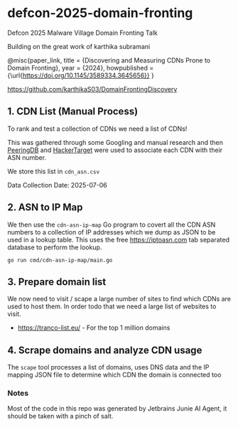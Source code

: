 # defcon-2025-domain-fronting
Defcon 2025 Malware Village Domain Fronting Talk

Building on the great work of karthika subramani

@misc{paper_link, title = {Discovering and Measuring CDNs Prone to Domain Fronting}, year = {2024}, howpublished = {\url{https://doi.org/10.1145/3589334.3645656}} }

https://github.com/karthikaS03/DomainFrontingDiscovery

## 1. CDN List (Manual Process)

To rank and test a collection of CDNs we need a list of CDNs! 

This was gathered through some Googling and manual research
and then [PeeringDB](https://www.peeringdb.com/net/906) and [HackerTarget](https://hackertarget.com/as-ip-lookup/) were used
to associate each CDN with their ASN number. 

We store this list in `cdn_asn.csv`

Data Collection Date: 2025-07-06

## 2. ASN to IP Map

We then use the `cdn-asn-ip-map` Go program to covert all the CDN ASN numbers to a collection of IP addresses
which we dump as JSON to be used in a lookup table. 
This uses the free https://iptoasn.com tab separated database to perform the lookup.

```shell
go run cmd/cdn-asn-ip-map/main.go
```

## 3. Prepare domain list

We now need to visit / scape a large number of sites to find which CDNs are used to host them. In order todo that we need a large list
of websites to visit.
- https://tranco-list.eu/ - For the top 1 million domains

## 4. Scrape domains and analyze CDN usage

The `scape` tool processes a list of domains, uses DNS data and the IP mapping JSON file to determine which CDN the domain is connected too



### Notes

Most of the code in this repo was generated by Jetbrains Junie AI Agent, it should be taken with a pinch of salt.
